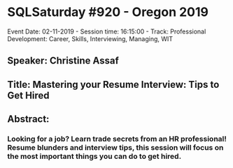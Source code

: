 # SQLSaturday #920 - Oregon 2019
Event Date: 02-11-2019 - Session time: 16:15:00 - Track: Professional Development: Career, Skills, Interviewing, Managing, WIT
## Speaker: Christine Assaf
## Title: Mastering your Resume  Interview: Tips to Get Hired
## Abstract:
### Looking for a job? Learn trade secrets from an HR professional! Resume blunders and interview tips, this session will focus on the most important things you can do to get hired.
